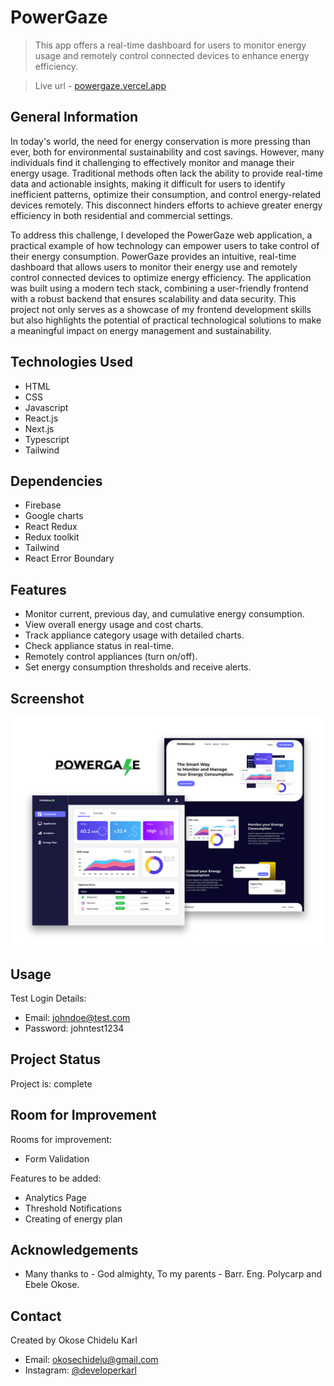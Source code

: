 # PowerGaze
> This app offers a real-time dashboard for users to monitor energy usage and remotely control connected devices to enhance energy efficiency.

> Live url - [powergaze.vercel.app](https://www.powergaze.vercel.app)

## General Information
In today's world, the need for energy conservation is more pressing than ever, both for environmental sustainability and cost savings. However, many individuals find it challenging to effectively monitor and manage their energy usage. Traditional methods often lack the ability to provide real-time data and actionable insights, making it difficult for users to identify inefficient patterns, optimize their consumption, and control energy-related devices remotely. This disconnect hinders efforts to achieve greater energy efficiency in both residential and commercial settings.

To address this challenge, I developed the PowerGaze web application, a practical example of how technology can empower users to take control of their energy consumption. PowerGaze provides an intuitive, real-time dashboard that allows users to monitor their energy use and remotely control connected devices to optimize energy efficiency. The application was built using a modern tech stack, combining a user-friendly frontend with a robust backend that ensures scalability and data security. This project not only serves as a showcase of my frontend development skills but also highlights the potential of practical technological solutions to make a meaningful impact on energy management and sustainability.

## Technologies Used
- HTML
- CSS
- Javascript
- React.js
- Next.js
- Typescript
- Tailwind

## Dependencies
- Firebase
- Google charts
- React Redux
- Redux toolkit
- Tailwind
- React Error Boundary

## Features
- Monitor current, previous day, and cumulative energy consumption.
- View overall energy usage and cost charts.
- Track appliance category usage with detailed charts.
- Check appliance status in real-time.
- Remotely control appliances (turn on/off).
- Set energy consumption thresholds and receive alerts.

## Screenshot
![](/public/screenshot.png)


## Usage
Test Login Details:
- Email: johndoe@test.com
- Password: johntest1234

## Project Status
Project is: complete

## Room for Improvement
Rooms for improvement:
- Form Validation

Features to be added:
- Analytics Page
- Threshold Notifications
- Creating of energy plan

## Acknowledgements
- Many thanks to - God almighty, To my parents - Barr. Eng. Polycarp and Ebele Okose.

## Contact
Created by Okose Chidelu Karl
- Email: okosechidelu@gmail.com
- Instagram: [@developerkarl](https://www.instagram.com/developerkarl)

